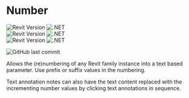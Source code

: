 # Number
![Revit Version](https://img.shields.io/badge/Revit%20Version-2020-blue.svg) ![.NET](https://img.shields.io/badge/.NET-4.7-blue.svg) <br>
![Revit Version](https://img.shields.io/badge/Revit%20Version-2021_--_2024-blue.svg) ![.NET](https://img.shields.io/badge/.NET-4.8-blue.svg) <br>
![Revit Version](https://img.shields.io/badge/Revit%20Version-2025-blue.svg) ![.NET](https://img.shields.io/badge/.NET-8-blue.svg) 

![GitHub last commit](https://img.shields.io/github/last-commit/russgreen/number) 


Allows the (re)numbering of any Revit family instance into a text based parameter. Use prefix or suffix values in the numbering. 

Text annotation notes can also have the text content replaced with the incrementing number values by clicking text annotations in sequence.
